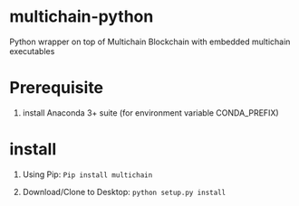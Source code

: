# multichain-python
Python wrapper on top of Multichain Blockchain with embedded multichain executables

# Prerequisite
1. install Anaconda 3+ suite (for environment variable CONDA_PREFIX)
# install
1. Using Pip: 
`Pip install multichain`
 
2. Download/Clone to Desktop:
`python setup.py install`
